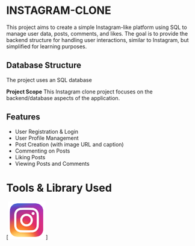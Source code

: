 # INSTAGRAM-CLONE
This project aims to create a simple Instagram-like platform using SQL to manage user data, posts, comments, and likes. The goal is to provide the backend structure for handling user interactions, similar to Instagram, but simplified for learning purposes.

## Database Structure
The project uses an SQL database

**Project Scope**
This Instagram clone project focuses on the backend/database aspects of the application.

## Features

- User Registration & Login
- User Profile Management
- Post Creation (with image URL and caption)
- Commenting on Posts
- Liking Posts
- Viewing Posts and Comments

 # Tools & Library Used
 [<img src="images/instagram clone logo.png" alt="insta-logo" width="100"/>] &nbsp;
